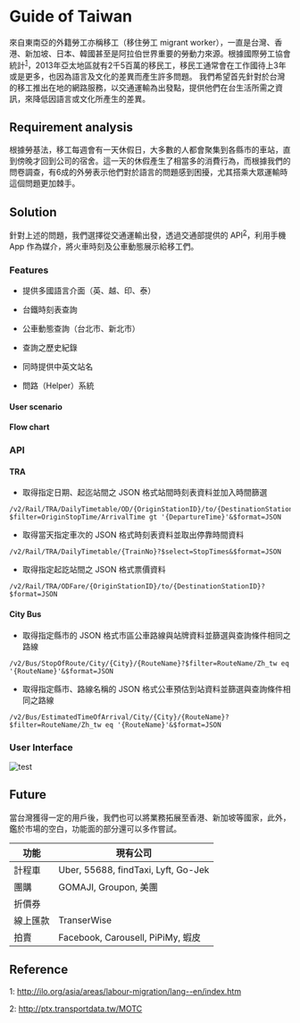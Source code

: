 Guide of Taiwan
===================


來自東南亞的外籍勞工亦稱移工（移住勞工 migrant worker），一直是台灣、香港、新加坡、日本、韓國甚至是阿拉伯世界重要的勞動力來源。根據國際勞工協會統計<sup>[1](#footnote1)</sup>，2013年亞太地區就有2千5百萬的移民工，移民工通常會在工作國待上3年或是更多，也因為語言及文化的差異而產生許多問題。
我們希望首先針對於台灣的移工推出在地的網路服務，以交通運輸為出發點，提供他們在台生活所需之資訊，來降低因語言或文化所產生的差異。

Requirement analysis
-----

根據勞基法，移工每週會有一天休假日，大多數的人都會聚集到各縣市的車站，直到傍晚才回到公司的宿舍。這一天的休假產生了相當多的消費行為，而根據我們的問卷調查，有6成的外勞表示他們對於語言的問題感到困擾，尤其搭乘大眾運輸時這個問題更加棘手。

Solution
-----

針對上述的問題，我們選擇從交通運輸出發，透過交通部提供的  API<sup>[2](#footnote2)</sup>，利用手機 App 作為媒介，將火車時刻及公車動態展示給移工們。

### Features

- 提供多國語言介面（英、越、印、泰）

- 台鐵時刻表查詢

- 公車動態查詢（台北市、新北市）

- 查詢之歷史紀錄

- 同時提供中英文站名

- 問路（Helper）系統
 
#### **User scenario**

#### **Flow chart**

### API 

#### **TRA**

- 取得指定日期、起迄站間之 JSON 格式站間時刻表資料並加入時間篩選
```
/v2/Rail/TRA/DailyTimetable/OD/{OriginStationID}/to/{DestinationStationID}/{TrainDate}?$filter=OriginStopTime/ArrivalTime gt '{DepartureTime}'&$format=JSON
```

- 取得當天指定車次的 JSON 格式時刻表資料並取出停靠時間資料
```
/v2/Rail/TRA/DailyTimetable/{TrainNo}?$select=StopTimes&$format=JSON
```

- 取得指定起訖站間之 JSON 格式票價資料
```
/v2/Rail/TRA/ODFare/{OriginStationID}/to/{DestinationStationID}?$format=JSON
```
#### **City Bus**
- 取得指定縣市的 JSON 格式市區公車路線與站牌資料並篩選與查詢條件相同之路線
```
/v2/Bus/StopOfRoute/City/{City}/{RouteName}?$filter=RouteName/Zh_tw eq '{RouteName}'&$format=JSON
```
- 取得指定縣市、路線名稱的 JSON 格式公車預估到站資料並篩選與查詢條件相同之路線
```
/v2/Bus/EstimatedTimeOfArrival/City/{City}/{RouteName}?$filter=RouteName/Zh_tw eq '{RouteName}'&$format=JSON
```


### User Interface

![test](http://imgur.com/50tBqsG.jpg)


Future
-----
當台灣獲得一定的用戶後，我們也可以將業務拓展至香港、新加坡等國家，此外，鑑於市場的空白，功能面的部分還可以多作嘗試。

功能|現有公司
---|----
計程車|Uber, 55688, findTaxi, Lyft, Go-Jek
團購|GOMAJI, Groupon, 美團
折價券|
線上匯款|TranserWise
拍賣|Facebook, Carousell, PiPiMy, 蝦皮

Reference
-----

<a name="footnote1">1</a>: http://ilo.org/asia/areas/labour-migration/lang--en/index.htm

<a name="footnote2">2</a>: http://ptx.transportdata.tw/MOTC